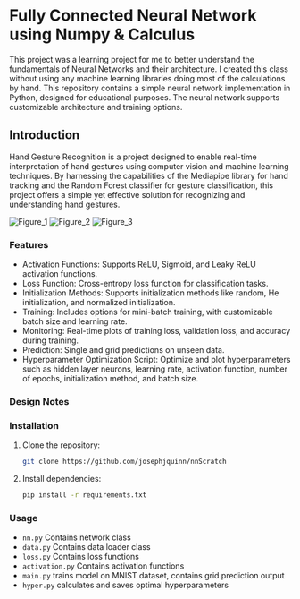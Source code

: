# Fully Connected Neural Network using Numpy & Calculus 

This project was a learning project for me to better understand the fundamentals of Neural Networks and their architecture. I created this class without using any machine learning libraries doing most of the calculations by hand. 
This repository contains a simple neural network implementation in Python, designed for educational purposes. The neural network supports customizable architecture and training options.
## Introduction

Hand Gesture Recognition is a project designed to enable real-time interpretation of hand gestures using computer vision and machine learning techniques. By harnessing the capabilities of the Mediapipe library for hand tracking and the Random Forest classifier for gesture classification, this project offers a simple yet effective solution for recognizing and understanding hand gestures.

![Figure_1](https://github.com/josephjquinn/asl-model/assets/81782398/651c56d5-bbc7-49d0-971b-fa75aba3a667)
![Figure_2](https://github.com/josephjquinn/asl-model/assets/81782398/9f25fc88-c3d2-4b69-933c-18239dc2dae2)
![Figure_3](https://github.com/josephjquinn/asl-model/assets/81782398/86428435-dec7-4268-a8ae-bc672fabcc3a)


### Features

- Activation Functions: Supports ReLU, Sigmoid, and Leaky ReLU activation functions.
- Loss Function: Cross-entropy loss function for classification tasks.
- Initialization Methods: Supports initialization methods like random, He initialization, and normalized initialization.
- Training: Includes options for mini-batch training, with customizable batch size and learning rate.
- Monitoring: Real-time plots of training loss, validation loss, and accuracy during training.
- Prediction: Single and grid predictions on unseen data.
- Hyperparameter Optimization Script: Optimize and plot hyperparameters such as hidden layer neurons, learning rate, activation function, number of epochs, initialization method, and batch size.

### Design Notes

### Installation

1. Clone the repository:

   ```bash
   git clone https://github.com/josephjquinn/nnScratch
   ```

2. Install dependencies:

   ```bash
   pip install -r requirements.txt
   ```

### Usage

- `nn.py` Contains network class 
- `data.py` Contains data loader class 
- `loss.py` Contains loss functions 
- `activation.py` Contains activation functions 
- `main.py` trains model on MNIST dataset, contains grid prediction output  
- `hyper.py` calculates and saves optimal hyperparameters 

